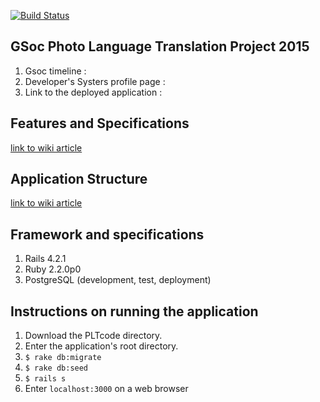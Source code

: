 [![Build Status](https://travis-ci.org/systers/language-translation.svg?branch=develop)](https://travis-ci.org/systers/language-translation)
## GSoc Photo Language Translation Project 2015
1. Gsoc timeline : 
2. Developer's Systers profile page : 
3. Link to the deployed application : 

## Features and Specifications
[link to wiki article](https://github.com/systers/language-translation/wiki/Features-and-Specifications)

## Application Structure
[link to wiki article](https://github.com/systers/language-translation/wiki/Application-Structure)

## Framework and specifications

1. Rails 4.2.1
2. Ruby 2.2.0p0
3. PostgreSQL (development, test, deployment)

## Instructions on running the application

1. Download the PLTcode directory.
2. Enter the application's root directory.
3. `$ rake db:migrate`
4. `$ rake db:seed`
5. `$ rails s`
6. Enter `localhost:3000` on a web browser
